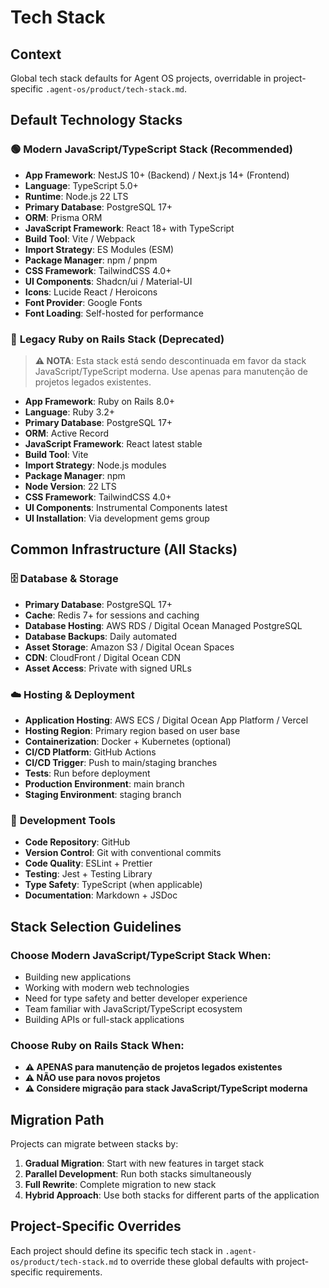 # Tech Stack

## Context

Global tech stack defaults for Agent OS projects, overridable in project-specific `.agent-os/product/tech-stack.md`.

## Default Technology Stacks

### 🟢 **Modern JavaScript/TypeScript Stack (Recommended)**
- **App Framework**: NestJS 10+ (Backend) / Next.js 14+ (Frontend)
- **Language**: TypeScript 5.0+
- **Runtime**: Node.js 22 LTS
- **Primary Database**: PostgreSQL 17+
- **ORM**: Prisma ORM
- **JavaScript Framework**: React 18+ with TypeScript
- **Build Tool**: Vite / Webpack
- **Import Strategy**: ES Modules (ESM)
- **Package Manager**: npm / pnpm
- **CSS Framework**: TailwindCSS 4.0+
- **UI Components**: Shadcn/ui / Material-UI
- **Icons**: Lucide React / Heroicons
- **Font Provider**: Google Fonts
- **Font Loading**: Self-hosted for performance

### 🔴 **Legacy Ruby on Rails Stack (Deprecated)**
> **⚠️ NOTA**: Esta stack está sendo descontinuada em favor da stack JavaScript/TypeScript moderna. 
> Use apenas para manutenção de projetos legados existentes.
- **App Framework**: Ruby on Rails 8.0+
- **Language**: Ruby 3.2+
- **Primary Database**: PostgreSQL 17+
- **ORM**: Active Record
- **JavaScript Framework**: React latest stable
- **Build Tool**: Vite
- **Import Strategy**: Node.js modules
- **Package Manager**: npm
- **Node Version**: 22 LTS
- **CSS Framework**: TailwindCSS 4.0+
- **UI Components**: Instrumental Components latest
- **UI Installation**: Via development gems group

## Common Infrastructure (All Stacks)

### 🗄️ **Database & Storage**
- **Primary Database**: PostgreSQL 17+
- **Cache**: Redis 7+ for sessions and caching
- **Database Hosting**: AWS RDS / Digital Ocean Managed PostgreSQL
- **Database Backups**: Daily automated
- **Asset Storage**: Amazon S3 / Digital Ocean Spaces
- **CDN**: CloudFront / Digital Ocean CDN
- **Asset Access**: Private with signed URLs

### ☁️ **Hosting & Deployment**
- **Application Hosting**: AWS ECS / Digital Ocean App Platform / Vercel
- **Hosting Region**: Primary region based on user base
- **Containerization**: Docker + Kubernetes (optional)
- **CI/CD Platform**: GitHub Actions
- **CI/CD Trigger**: Push to main/staging branches
- **Tests**: Run before deployment
- **Production Environment**: main branch
- **Staging Environment**: staging branch

### 🔧 **Development Tools**
- **Code Repository**: GitHub
- **Version Control**: Git with conventional commits
- **Code Quality**: ESLint + Prettier
- **Testing**: Jest + Testing Library
- **Type Safety**: TypeScript (when applicable)
- **Documentation**: Markdown + JSDoc

## Stack Selection Guidelines

### Choose Modern JavaScript/TypeScript Stack When:
- Building new applications
- Working with modern web technologies
- Need for type safety and better developer experience
- Team familiar with JavaScript/TypeScript ecosystem
- Building APIs or full-stack applications

### Choose Ruby on Rails Stack When:
- **⚠️ APENAS para manutenção de projetos legados existentes**
- **⚠️ NÃO use para novos projetos**
- **⚠️ Considere migração para stack JavaScript/TypeScript moderna**

## Migration Path

Projects can migrate between stacks by:
1. **Gradual Migration**: Start with new features in target stack
2. **Parallel Development**: Run both stacks simultaneously
3. **Full Rewrite**: Complete migration to new stack
4. **Hybrid Approach**: Use both stacks for different parts of the application

## Project-Specific Overrides

Each project should define its specific tech stack in `.agent-os/product/tech-stack.md` to override these global defaults with project-specific requirements.
